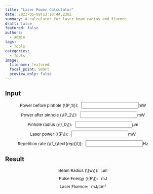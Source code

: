 ```yaml
---
title: "Laser Power Calculator"
date: 2023-05-08T13:18:44.238Z
summary: A calculator for laser beam radius and fluence.
draft: false
featured: false
authors:
  - admin
tags:
  - Tools
categories:
  - Tools
image:
  filename: featured
  focal_point: Smart
  preview_only: false
---
```

<!DOCTYPE html>
<html lang="en">
<head>
    <meta charset="UTF-8">
    <meta name="viewport" content="width=device-width, initial-scale=1.0">
    <title>Laser Beam Calculator</title>
    <script id="MathJax-script" async src="https://cdn.jsdelivr.net/npm/mathjax@3/es5/tex-mml-chtml.js"></script>
    <style>
        .input-group {
            display: flex;
            align-items: center;
            justify-content: center;
            margin-bottom: 10px;
            font-size: 10pt;
        }
        .input-group label {
            margin-right: 10px;
            font-size: 10pt;
        }
        #result {
            margin-top: 20px;
            font-size: 10pt;
        }
    </style>
</head>
<body>
    <div id="input">
        <h2 style="font-size: 15pt;">Input</h2>
        <div class="input-container">
            <div class="input-group">
                <label for="P1">Power before pinhole (\(P_1\)):</label>
                <input type="number" id="P1" step="any" required> <span>mW</span>
            </div>
            <div class="input-group">
                <label for="P2">Power after pinhole (\(P_2\)):</label>
                <input type="number" id="P2" step="any" required> <span>mW</span>
            </div>
            <div class="input-group">
                <label for="r0">Pinhole radius (\(r_0\)):</label>
                <input type="number" id="r0" step="any" required> <span>μm</span>
            </div>
            <div class="input-group">
                <label for="P">Laser power (\(P\)):</label>
                <input type="number" id="P" step="any"> <span>mW</span>
            </div>
            <div class="input-group">
                <label for="frep">Repetition rate (\(f_{\text{rep}}\)):</label>
                <input type="number" id="frep" step="any"> <span>Hz</span>
            </div>
        </div>
    </div>
    <div id="result">
        <h2 style="font-size: 15pt;">Result</h2>
        <div class="input-container">
            <div class="input-group">
                <label for="w">Beam Radius (\(w\)):</label>
                <span id="w"></span> μm
            </div>
            <div class="input-group">
                <label for="pulseEnergy">Pulse Energy (\(E\)):</label>
                <span id="pulseEnergy"></span> mJ
            </div>
            <div class="input-group">
                <label for="fluence">Laser Fluence:</label>
                <span id="fluence"></span> mJ/cm²
            </div>
        </div>
    </div>
    <script>
        // 获取输入框元素
        var P1Input = document.getElementById('P1');
        var P2Input = document.getElementById('P2');
        var r0Input = document.getElementById('r0');
        var PInput = document.getElementById('P');
        var frepInput = document.getElementById('frep');
        // 获取结果显示区域元素
        var wSpan = document.getElementById('w');
        var pulseEnergySpan = document.getElementById('pulseEnergy');
        var fluenceSpan = document.getElementById('fluence');
        // 添加输入框的input事件监听器
        [P1Input, P2Input, r0Input, PInput, frepInput].forEach(function(input) {
            input.addEventListener('input', function() {
                calculate();
            });
        });
        function calculate() {
            var P1 = parseFloat(P1Input.value);
            var P2 = parseFloat(P2Input.value);
            var r0 = parseFloat(r0Input.value) * 1e-6; // μm -> 米
            var P = parseFloat(PInput.value) * 1e-3; // mW -> W
            var frep = parseFloat(frepInput.value);
            // 计算光束半径 (w)
            if (!isNaN(P1) && !isNaN(P2) && !isNaN(r0) && P2 < P1) {
                var lnFactor = Math.log(1 / (1 - P2 / P1));
                var w = Math.sqrt(2) * r0 / Math.sqrt(lnFactor);
                wSpan.textContent = (w * 1e6).toFixed(5); // 转换为 μm
            } else {
                wSpan.textContent = "N/A ";
            }
            // 计算单脉冲能量 (E)
            if (!isNaN(P) && !isNaN(frep) && frep > 0) {
                var pulseEnergy = P / frep; // 单脉冲能量公式 E = P / frep
                pulseEnergySpan.textContent = (pulseEnergy * 1e3).toFixed(5); // 转换为 mJ
            } else {
                pulseEnergySpan.textContent = "N/A ";
            }
            // 计算激光能量密度 (Laser Fluence)
            if (!isNaN(P) && !isNaN(frep) && frep > 0 && !isNaN(w)) {
                var fluenceJPerM2 = P / (frep * (Math.PI * Math.pow(w, 2) / 2));
                var fluenceMJPerCM2 = fluenceJPerM2 * 0.1; // 转换为 mJ/cm²
                fluenceSpan.textContent = fluenceMJPerCM2.toFixed(6);
            } else {
                fluenceSpan.textContent = "N/A ";
            }
        }
    </script>
</body>
</html>
